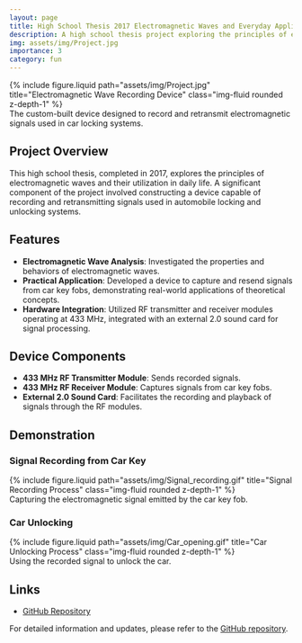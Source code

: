 ```yaml
---
layout: page
title: High School Thesis 2017 Electromagnetic Waves and Everyday Applications
description: A high school thesis project exploring the principles of electromagnetic waves and their practical applications, including the development of a device to record and retransmit signals used for car locking mechanisms.
img: assets/img/Project.jpg
importance: 3
category: fun
---
```


<div class="row">
  <div class="col-sm mt-3 mt-md-0">
    {% include figure.liquid 
       path="assets/img/Project.jpg" 
       title="Electromagnetic Wave Recording Device" 
       class="img-fluid rounded z-depth-1" %}
  </div>
</div>
<div class="caption mt-2">
  The custom-built device designed to record and retransmit electromagnetic signals used in car locking systems.
</div>

## Project Overview

This high school thesis, completed in 2017, explores the principles of electromagnetic waves and their utilization in daily life. A significant component of the project involved constructing a device capable of recording and retransmitting signals used in automobile locking and unlocking systems.

## Features

- **Electromagnetic Wave Analysis**: Investigated the properties and behaviors of electromagnetic waves.
- **Practical Application**: Developed a device to capture and resend signals from car key fobs, demonstrating real-world applications of theoretical concepts.
- **Hardware Integration**: Utilized RF transmitter and receiver modules operating at 433 MHz, integrated with an external 2.0 sound card for signal processing.

## Device Components

- **433 MHz RF Transmitter Module**: Sends recorded signals.
- **433 MHz RF Receiver Module**: Captures signals from car key fobs.
- **External 2.0 Sound Card**: Facilitates the recording and playback of signals through the RF modules.

## Demonstration

### Signal Recording from Car Key

<div class="row">
  <div class="col-sm mt-3 mt-md-0">
    {% include figure.liquid 
       path="assets/img/Signal_recording.gif" 
       title="Signal Recording Process" 
       class="img-fluid rounded z-depth-1" %}
  </div>
</div>
<div class="caption mt-2">
  Capturing the electromagnetic signal emitted by the car key fob.
</div>

### Car Unlocking

<div class="row">
  <div class="col-sm mt-3 mt-md-0">
    {% include figure.liquid 
       path="assets/img/Car_opening.gif" 
       title="Car Unlocking Process" 
       class="img-fluid rounded z-depth-1" %}
  </div>
</div>
<div class="caption mt-2">
  Using the recorded signal to unlock the car.
</div>

## Links

- [GitHub Repository](https://github.com/DarioDiPalma-DDP/Tesina_2017)

For detailed information and updates, please refer to the [GitHub repository](https://github.com/DarioDiPalma-DDP/Tesina_2017).
